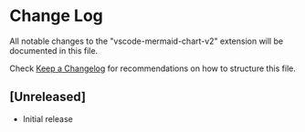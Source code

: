 # Change Log

All notable changes to the "vscode-mermaid-chart-v2" extension will be documented in this file.

Check [Keep a Changelog](http://keepachangelog.com/) for recommendations on how to structure this file.

## [Unreleased]

- Initial release